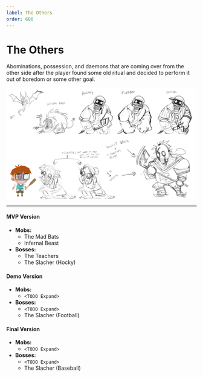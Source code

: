 ```yaml
---
label: The Others
order: 600
---
```


# The Others

Abominations, possession, and daemons that are coming over from the other side after the player found some old ritual and decided to perform it out of boredom or some other goal.

![](/static/refrence-art/actor-enemy-concepts-a.png)

---
#### MVP Version

* **Mobs:**
  * The Mad Bats
  * Infernal Beast
* **Bosses:**
  * The Teachers
  * The Slacher (Hocky)

#### Demo Version

* **Mobs:**
  * `<TODO Expand>`
* **Bosses:**
  * `<TODO Expand>`
  * The Slacher (Football)

#### Final Version

* **Mobs:**
  * `<TODO Expand>`
* **Bosses:**
  * `<TODO Expand>`
  * The Slacher (Baseball)
